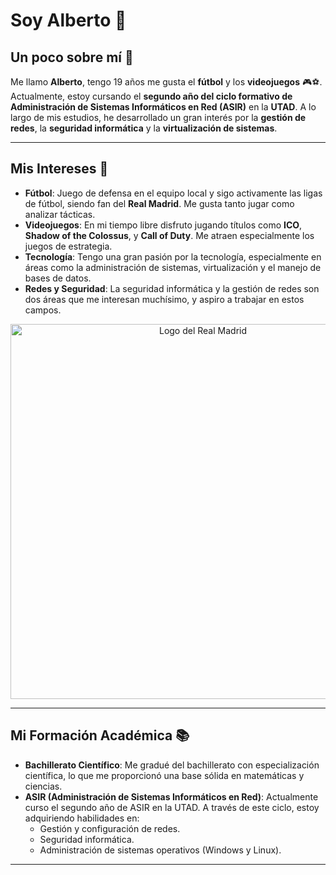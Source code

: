 # Soy Alberto 👋

## Un poco sobre mí 🚀

Me llamo **Alberto**, tengo 19 años me gusta el **fútbol** y los **videojuegos** 🎮⚽. Actualmente, estoy cursando el **segundo año del ciclo formativo de Administración de Sistemas Informáticos en Red (ASIR)** en la **UTAD**. A lo largo de mis estudios, he desarrollado un gran interés por la **gestión de redes**, la **seguridad informática** y la **virtualización de sistemas**.

---

## Mis Intereses 🌟

- **Fútbol**: Juego de defensa en el equipo local y sigo activamente las ligas de fútbol, siendo fan del **Real Madrid**. Me gusta tanto jugar como analizar tácticas.
- **Videojuegos**: En mi tiempo libre disfruto jugando títulos como **ICO**, **Shadow of the Colossus**, y **Call of Duty**. Me atraen especialmente los juegos de estrategia.
- **Tecnología**: Tengo una gran pasión por la tecnología, especialmente en áreas como la administración de sistemas, virtualización y el manejo de bases de datos.
- **Redes y Seguridad**: La seguridad informática y la gestión de redes son dos áreas que me interesan muchísimo, y aspiro a trabajar en estos campos.
<div style="text-align: center;">
    <img src="https://www.xtrafondos.com/wallpapers/real-madrid-logo-12369.jpg" alt="Logo del Real Madrid" width="600"/>
</div>



---

## Mi Formación Académica 📚

- **Bachillerato Científico**: Me gradué del bachillerato con especialización científica, lo que me proporcionó una base sólida en matemáticas y ciencias.
- **ASIR (Administración de Sistemas Informáticos en Red)**: Actualmente curso el segundo año de ASIR en la UTAD. A través de este ciclo, estoy adquiriendo habilidades en:
  - Gestión y configuración de redes.
  - Seguridad informática.
  - Administración de sistemas operativos (Windows y Linux).

---

